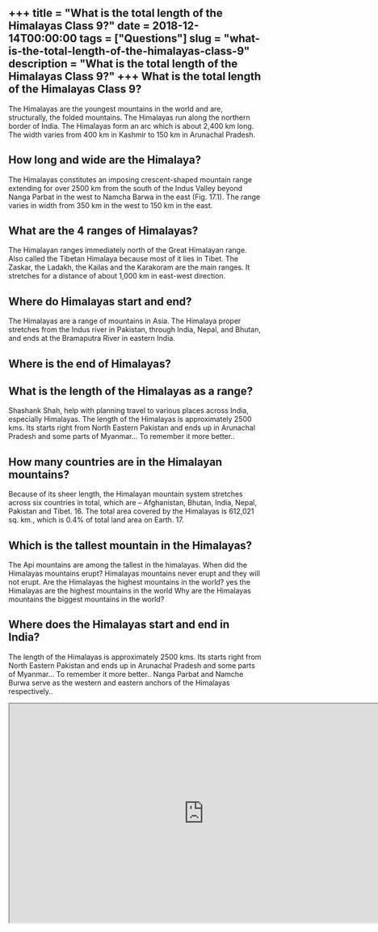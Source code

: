 +++
title = "What is the total length of the Himalayas Class 9?"
date = 2018-12-14T00:00:00
tags = ["Questions"]
slug = "what-is-the-total-length-of-the-himalayas-class-9"
description = "What is the total length of the Himalayas Class 9?"
+++
What is the total length of the Himalayas Class 9?
--------------------------------------------------

The Himalayas are the youngest mountains in the world and are, structurally, the folded mountains. The Himalayas run along the northern border of India. The Himalayas form an arc which is about 2,400 km long. The width varies from 400 km in Kashmir to 150 km in Arunachal Pradesh.

How long and wide are the Himalaya?
-----------------------------------

The Himalayas constitutes an imposing crescent-shaped mountain range extending for over 2500 km from the south of the Indus Valley beyond Nanga Parbat in the west to Namcha Barwa in the east (Fig. 17.1). The range varies in width from 350 km in the west to 150 km in the east.

What are the 4 ranges of Himalayas?
-----------------------------------

The Himalayan ranges immediately north of the Great Himalayan range. Also called the Tibetan Himalaya because most of it lies in Tibet. The Zaskar, the Ladakh, the Kailas and the Karakoram are the main ranges. It stretches for a distance of about 1,000 km in east-west direction.

Where do Himalayas start and end?
---------------------------------

The Himalayas are a range of mountains in Asia. The Himalaya proper stretches from the Indus river in Pakistan, through India, Nepal, and Bhutan, and ends at the Bramaputra River in eastern India.

Where is the end of Himalayas?
------------------------------

What is the length of the Himalayas as a range?
-----------------------------------------------

Shashank Shah, help with planning travel to various places across India, especially Himalayas. The length of the Himalayas is approximately 2500 kms. Its starts right from North Eastern Pakistan and ends up in Arunachal Pradesh and some parts of Myanmar… To remember it more better..

How many countries are in the Himalayan mountains?
--------------------------------------------------

Because of its sheer length, the Himalayan mountain system stretches across six countries in total, which are – Afghanistan, Bhutan, India, Nepal, Pakistan and Tibet. 16. The total area covered by the Himalayas is 612,021 sq. km., which is 0.4% of total land area on Earth. 17.

Which is the tallest mountain in the Himalayas?
-----------------------------------------------

The Api mountains are among the tallest in the himalayas. When did the Himalayas mountains erupt? Himalayas mountains never erupt and they will not erupt. Are the Himalayas the highest mountains in the world? yes the Himalayas are the highest mountains in the world Why are the Himalayas mountains the biggest mountains in the world?

Where does the Himalayas start and end in India?
------------------------------------------------

The length of the Himalayas is approximately 2500 kms. Its starts right from North Eastern Pakistan and ends up in Arunachal Pradesh and some parts of Myanmar… To remember it more better.. Nanga Parbat and Namche Burwa serve as the western and eastern anchors of the Himalayas respectively..

<iframe allow="accelerometer; autoplay; clipboard-write; encrypted-media; gyroscope; picture-in-picture" allowfullscreen="" class="__youtube_prefs__  epyt-is-override  no-lazyload" data-no-lazy="1" data-origheight="433" data-origwidth="770" data-skipgform_ajax_framebjll="" height="433" id="_ytid_24350" loading="lazy" src="https://www.youtube.com/embed/HuSHOQ6gv5Y?enablejsapi=1&autoplay=0&cc_load_policy=0&cc_lang_pref=&iv_load_policy=1&loop=0&modestbranding=0&rel=1&fs=1&playsinline=0&autohide=2&theme=dark&color=red&controls=1&" title="YouTube player" width="770"></iframe>